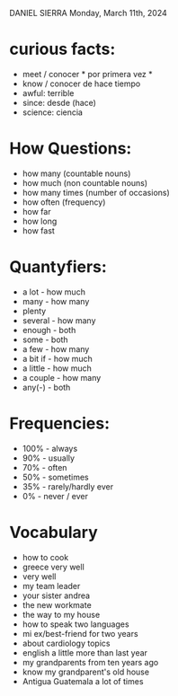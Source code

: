 DANIEL SIERRA
Monday, March 11th, 2024

# curious facts:
- meet / conocer * por primera vez *
- know /  conocer de hace tiempo
- awful: terrible
- since: desde (hace)
- science: ciencia

# How Questions:
- how many (countable nouns)
- how much (non countable nouns)
- how many times (number of occasions)
- how often (frequency)
- how far
- how long
- how fast

# Quantyfiers:
- a lot - how much
- many - how many
- plenty
- several - how many
- enough - both
- some - both
- a few - how many
- a bit if - how much
- a little - how much
- a couple - how many
- any(-) - both

# Frequencies:
- 100% - always
- 90% - usually
- 70% - often
- 50% - sometimes
- 35% - rarely/hardly ever
- 0% - never / ever

# Vocabulary
- how to cook
- greece very well
- very well
- my team leader
- your sister andrea
- the new workmate
- the way to my house
- how to speak two languages
- mi ex/best-friend for two years
- about cardiology topics
- english a little more than last year
- my grandparents from ten years ago
- know my grandparent's old house
- Antigua Guatemala a lot of times